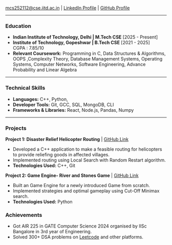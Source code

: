<mcs252112@cse.iitd.ac.in> | [LinkedIn Profile](https://www.linkedin.com/in/kunal-dhyani-183386226/) | [GitHub Profile](https://github.com/KunalDhyani22)

---

### Education
- **Indian Institute of Technology, Delhi | M.Tech CSE**                      [2025 - Present]
- **Institute of Technology, Gopeshwar | B.Tech CSE**                         [2021 - 2025]\
        CGPA : 7.85/10
- **Relevant Coursework:** Programming in C, Data Structures & Algorithms, OOPS ,Complexity Theory, Database Management Systems, Operating Systems, Computer Networks, Software Engineering, Advance Probability and Linear Algebra

---

### Technical Skills
- **Languages:** C++, Python, 
- **Developer Tools:** Git, GCC, SQL, MongoDB, CLI
- **Frameworks & Libraries:** React, Node.js, Pandas, Numpy

---

### Projects

**Project 1: Disaster Relief Helicopter Routing** | [GitHub Link](https://github.com/KunalDhyani22/Artificial-Intelligence-Disaster-Relief-Helicopter-Routing)
- Developed a C++ application to make a feasible routing for helicopters to provide reliefing goods in affected villages.
- Implemented routing using Local Search with Random Restart algorithm.
- **Technologies Used:** C++, Git

**Project 2: Game Engine- River and Stones Game** | [GitHub Link](https://github.com/KunalDhyani22/Game-Engine-Stone-and-River)
- Built an Game Engine for a newly introduced Game from scratch.
- Implemented strategies and optimal gameplay using Cut-Off Minimax search.
- **Technologies Used:** Python

### Achievements

- Got AIR 225 in GATE Computer Science 2024 organised by IISc Bangalore in 3rd year of Engineering.
- Solved 300+ DSA problems on [Leetcode](https://leetcode.com/u/Kunal_Dhyani/) and other platforms.

